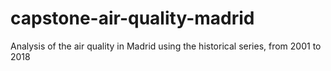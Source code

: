 # capstone-air-quality-madrid
Analysis of the air quality in Madrid using the historical series, from 2001 to 2018
